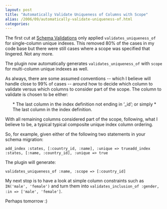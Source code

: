 ```yaml
---
layout: post
title: "Automatically Validate Uniqueness of Columns with Scope"
alias: /2006/09/automatically-validate-uniqueness-of.html
categories:
---
```

The first cut at [Schema Validations](https://github.com/harukizaemon/redhillonrails/tree/master/schema_validations) only applied `validates_uniqueness_of` for single-column unique indexes. This removed 80% of the cases in my code base but there were still cases where a scope was specified that lingered. Not any more.

The plugin now automatically generates `validates_uniqueness_of` with `scope` for multi-column unique indexes as well.

As always, there are some assumed conventions -- which I believe will handle close to 99% of cases -- around how to decide which column to validate versus which columns to consider part of the scope. The column to validate is chosen to be either:

<ol>* The last column in the index definition not ending in ‘_id’; or simply
* The last column in the index definition.</li></ol>

With all remaining columns considered part of the scope, following, what I believe to be, a typical typical composite unique index column ordering.

So, for example, given either of the following two statements in your schema migration:

```
add_index :states, [:country_id, :name], :unique => trueadd_index :states, [:name, :country_id], :unique => true
```

The plugin will generate:

```
validates_uniqueness_of :name, :scope => [:country_id]
```

My next stop is to have a look at simple column constraints such as `IN('male', 'female')` and turn them into `validates_inclusion_of :gender, :in => ['male', 'female']`.

Perhaps tomorrow :)
